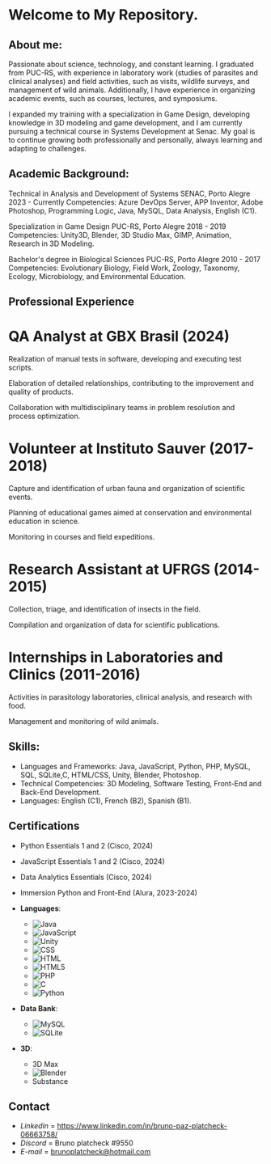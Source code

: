 # Welcome to My Repository.

## About me:
Passionate about science, technology, and constant learning. I graduated from PUC-RS, with experience in laboratory work (studies of parasites and clinical analyses) and field activities, such as visits, wildlife surveys, and management of wild animals. Additionally, I have experience in organizing academic events, such as courses, lectures, and symposiums.

I expanded my training with a specialization in Game Design, developing knowledge in 3D modeling and game development, and I am currently pursuing a technical course in Systems Development at Senac. My goal is to continue growing both professionally and personally, always learning and adapting to challenges.

## Academic Background:
Technical in Analysis and Development of Systems SENAC, Porto Alegre 2023 - Currently
Competencies: Azure DevOps Server, APP Inventor, Adobe Photoshop, Programming Logic, Java, MySQL, Data Analysis, English (C1).

Specialization in Game Design PUC-RS, Porto Alegre 2018 - 2019
Competencies: Unity3D, Blender, 3D Studio Max, GIMP, Animation, Research in 3D Modeling.

Bachelor's degree in Biological Sciences PUC-RS, Porto Alegre 2010 - 2017
Competencies: Evolutionary Biology, Field Work, Zoology, Taxonomy, Ecology, Microbiology, and Environmental Education.

## Professional Experience

# QA Analyst at GBX Brasil (2024)
Realization of manual tests in software, developing and executing test scripts.

Elaboration of detailed relationships, contributing to the improvement and quality of products.

Collaboration with multidisciplinary teams in problem resolution and process optimization.

# Volunteer at Instituto Sauver (2017-2018)
Capture and identification of urban fauna and organization of scientific events.

Planning of educational games aimed at conservation and environmental education in science.

Monitoring in courses and field expeditions.

# Research Assistant at UFRGS (2014-2015)
Collection, triage, and identification of insects in the field.

Compilation and organization of data for scientific publications.

# Internships in Laboratories and Clinics (2011-2016)
Activities in parasitology laboratories, clinical analysis, and research with food.

Management and monitoring of wild animals.

## Skills:
- Languages and Frameworks: Java, JavaScript, Python, PHP, MySQL, SQL, SQLite,C, HTML/CSS, Unity, Blender, Photoshop.
- Technical Competencies: 3D Modeling, Software Testing, Front-End and Back-End Development.
- Languages: English (C1), French (B2), Spanish (B1).

## Certifications
- Python Essentials 1 and 2 (Cisco, 2024)
- JavaScript Essentials 1 and 2 (Cisco, 2024)
- Data Analytics Essentials (Cisco, 2024)
- Immersion Python and Front-End (Alura, 2023-2024)

- **Languages**:
    - ![Java](https://img.shields.io/badge/java-%23ED8B00.svg?style=for-the-badge&logo=openjdk&logoColor=white)
    - ![JavaScript](https://img.shields.io/badge/JavaScript-323330?style=for-the-badge&logo=javascript&logoColor=F7DF1E)
    - ![Unity](https://img.shields.io/badge/Unity-100000?style=for-the-badge&logo=unity&logoColor=white)
    - ![CSS](https://img.shields.io/badge/C%2B%2B-00599C?style=flat&logo=c%2B%2B&logoColor=white)
    - ![HTML](https://img.shields.io/badge/HTML-e34c26?style=flat&logo=html5&logoColor=white)
    - ![HTML5](https://img.shields.io/badge/HTML5-E34F26?style=flat&logo=html5&logoColor=white)
    - ![PHP](https://img.shields.io/badge/PHP-777BB4?style=flat&logo=php&logoColor=white)
    - ![C](https://img.shields.io/badge/C-A8B9CC?style=flat&logo=c&logoColor=black)
    - ![Python](https://img.shields.io/badge/Python-14354C?style=flat&logo=python&logoColor=white)
- **Data Bank**:
    - ![MySQL](https://img.shields.io/badge/MySQL-005C84?style=for-the-badge&logo=mysql&logoColor=white)
    - ![SQLite](https://img.shields.io/badge/sqlite-%2307405e.svg?style=for-the-badge&logo=sqlite&logoColor=white)
- **3D**:
    - 3D Max
    - ![Blender](https://img.shields.io/badge/blender-%23F5792A.svg?style=for-the-badge&logo=blender&logoColor=white)
    - Substance

## Contact

- _Linkedin_ = https://www.linkedin.com/in/bruno-paz-platcheck-06663758/
- _Discord_ =  Bruno platcheck #9550
- _E-mail_ = brunoplatcheck@hotmail.com
